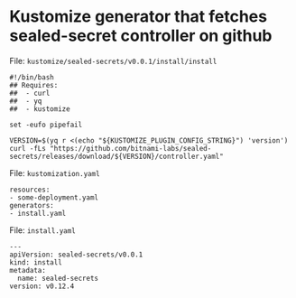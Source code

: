 # Kustomize generator that fetches sealed-secret controller on github


File: `kustomize/sealed-secrets/v0.0.1/install/install`
```
#!/bin/bash
## Requires:
## 	- curl
## 	- yq
##	- kustomize

set -eufo pipefail

VERSION=$(yq r <(echo "${KUSTOMIZE_PLUGIN_CONFIG_STRING}") 'version')
curl -fLs "https://github.com/bitnami-labs/sealed-secrets/releases/download/${VERSION}/controller.yaml"
```

File: `kustomization.yaml`
```
resources:
- some-deployment.yaml
generators:
- install.yaml
```

File: `install.yaml`
```
---
apiVersion: sealed-secrets/v0.0.1
kind: install
metadata:
  name: sealed-secrets
version: v0.12.4
```
